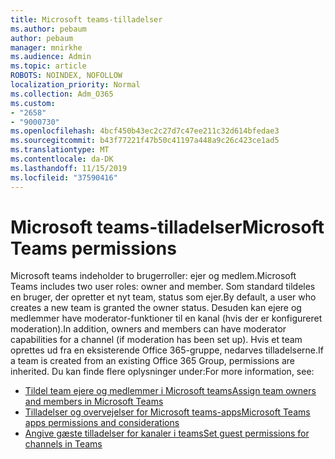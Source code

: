 ```yaml
---
title: Microsoft teams-tilladelser
ms.author: pebaum
author: pebaum
manager: mnirkhe
ms.audience: Admin
ms.topic: article
ROBOTS: NOINDEX, NOFOLLOW
localization_priority: Normal
ms.collection: Adm_O365
ms.custom:
- "2658"
- "9000730"
ms.openlocfilehash: 4bcf450b43ec2c27d7c47ee211c32d614bfedae3
ms.sourcegitcommit: b43f77221f47b50c41197a448a9c26c423ce1ad5
ms.translationtype: MT
ms.contentlocale: da-DK
ms.lasthandoff: 11/15/2019
ms.locfileid: "37590416"
---
```

# <a name="microsoft-teams-permissions"></a><span data-ttu-id="ea8a5-102">Microsoft teams-tilladelser</span><span class="sxs-lookup"><span data-stu-id="ea8a5-102">Microsoft Teams permissions</span></span>

<span data-ttu-id="ea8a5-103">Microsoft teams indeholder to brugerroller: ejer og medlem.</span><span class="sxs-lookup"><span data-stu-id="ea8a5-103">Microsoft Teams includes two user roles: owner and member.</span></span> <span data-ttu-id="ea8a5-104">Som standard tildeles en bruger, der opretter et nyt team, status som ejer.</span><span class="sxs-lookup"><span data-stu-id="ea8a5-104">By default, a user who creates a new team is granted the owner status.</span></span> <span data-ttu-id="ea8a5-105">Desuden kan ejere og medlemmer have moderator-funktioner til en kanal (hvis der er konfigureret moderation).</span><span class="sxs-lookup"><span data-stu-id="ea8a5-105">In addition, owners and members can have moderator capabilities for a channel (if moderation has been set up).</span></span> <span data-ttu-id="ea8a5-106">Hvis et team oprettes ud fra en eksisterende Office 365-gruppe, nedarves tilladelserne.</span><span class="sxs-lookup"><span data-stu-id="ea8a5-106">If a team is created from an existing Office 365 Group, permissions are inherited.</span></span> <span data-ttu-id="ea8a5-107">Du kan finde flere oplysninger under:</span><span class="sxs-lookup"><span data-stu-id="ea8a5-107">For more information, see:</span></span>

- [<span data-ttu-id="ea8a5-108">Tildel team ejere og medlemmer i Microsoft teams</span><span class="sxs-lookup"><span data-stu-id="ea8a5-108">Assign team owners and members in Microsoft Teams</span></span>](https://docs.microsoft.com/microsoftteams/assign-roles-permissions)
- [<span data-ttu-id="ea8a5-109">Tilladelser og overvejelser for Microsoft teams-apps</span><span class="sxs-lookup"><span data-stu-id="ea8a5-109">Microsoft Teams apps permissions and considerations</span></span>](https://docs.microsoft.com/microsoftteams/app-permissions)
- [<span data-ttu-id="ea8a5-110">Angive gæste tilladelser for kanaler i teams</span><span class="sxs-lookup"><span data-stu-id="ea8a5-110">Set guest permissions for channels in Teams</span></span>](https://support.office.com/article/4756c468-2746-4bfd-a582-736d55fcc169)
